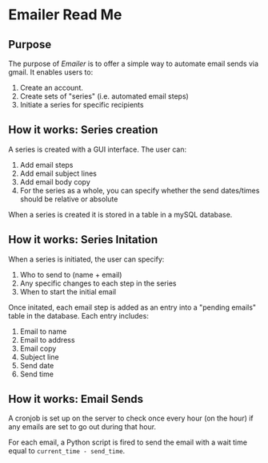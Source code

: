 # Emailer Read Me

## Purpose

The purpose of *Emailer* is to offer a simple way to automate email sends via gmail. It enables users to:

1. Create an account.
2. Create sets of "series" (i.e. automated email steps)
3. Initiate a series for specific recipients

## How it works: Series creation

A series is created with a GUI interface. The user can:

1. Add email steps
2. Add email subject lines
3. Add email body copy
4. For the series as a whole, you can specify whether the send dates/times should be relative or absolute

When a series is created it is stored in a table in a mySQL database.

## How it works: Series Initation

When a series is initiated, the user can specify:

1. Who to send to (name + email)
2. Any specific changes to each step in the series
3. When to start the initial email

Once initated, each email step is added as an entry into a "pending emails" table in the database. Each entry includes:

1. Email to name
2. Email to address
3. Email copy
4. Subject line
5. Send date
6. Send time

## How it works: Email Sends

A cronjob is set up on the server to check once every hour (on the hour) if any emails are set to go out during that hour.

For each email, a Python script is fired to send the email with a wait time equal to `current_time - send_time`.

